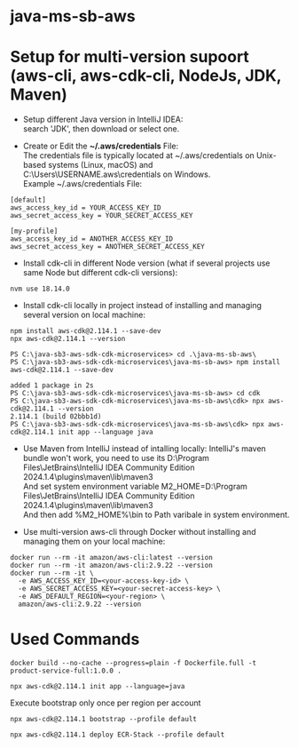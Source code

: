 # java-ms-sb-aws

# Setup for multi-version supoort (aws-cli, aws-cdk-cli, NodeJs, JDK, Maven)
- Setup different Java version in IntelliJ IDEA:  
search 'JDK', then download or select one.  

- Create or Edit the **~/.aws/credentials** File:  
The credentials file is typically located at ~/.aws/credentials on Unix-based systems (Linux, macOS) and C:\Users\USERNAME\.aws\credentials on Windows.  
Example ~/.aws/credentials File:
```
[default]
aws_access_key_id = YOUR_ACCESS_KEY_ID
aws_secret_access_key = YOUR_SECRET_ACCESS_KEY

[my-profile]
aws_access_key_id = ANOTHER_ACCESS_KEY_ID
aws_secret_access_key = ANOTHER_SECRET_ACCESS_KEY
```

- Install cdk-cli in different Node version (what if several projects use same Node but different cdk-cli versions):  
```
nvm use 18.14.0
```

- Install cdk-cli locally in project instead of installing and managing several version on local machine:  
```
npm install aws-cdk@2.114.1 --save-dev  
npx aws-cdk@2.114.1 --version
```

```
PS C:\java-sb3-aws-sdk-cdk-microservices> cd .\java-ms-sb-aws\
PS C:\java-sb3-aws-sdk-cdk-microservices\java-ms-sb-aws> npm install aws-cdk@2.114.1 --save-dev

added 1 package in 2s
PS C:\java-sb3-aws-sdk-cdk-microservices\java-ms-sb-aws> cd cdk
PS C:\java-sb3-aws-sdk-cdk-microservices\java-ms-sb-aws\cdk> npx aws-cdk@2.114.1 --version
2.114.1 (build 02bbb1d)
PS C:\java-sb3-aws-sdk-cdk-microservices\java-ms-sb-aws\cdk> npx aws-cdk@2.114.1 init app --language java
```
- Use Maven from IntelliJ instead of intalling locally:
IntelliJ's maven bundle won't work, you need to use its D:\Program Files\JetBrains\IntelliJ IDEA Community Edition 2024.1.4\plugins\maven\lib\maven3  
And set system environment variable M2_HOME=D:\Program Files\JetBrains\IntelliJ IDEA Community Edition 2024.1.4\plugins\maven\lib\maven3  
And then add %M2_HOME%\bin to Path varibale in system environment.  

- Use multi-version aws-cli through Docker without installing and managing them on your local machine:  
```
docker run --rm -it amazon/aws-cli:latest --version  
docker run --rm -it amazon/aws-cli:2.9.22 --version  
docker run --rm -it \
  -e AWS_ACCESS_KEY_ID=<your-access-key-id> \
  -e AWS_SECRET_ACCESS_KEY=<your-secret-access-key> \
  -e AWS_DEFAULT_REGION=<your-region> \
  amazon/aws-cli:2.9.22 --version  
```


# Used Commands
```
docker build --no-cache --progress=plain -f Dockerfile.full -t product-service-full:1.0.0 .
```

```
npx aws-cdk@2.114.1 init app --language=java
```

Execute bootstrap only once per region per account
```
npx aws-cdk@2.114.1 bootstrap --profile default
```
```
npx aws-cdk@2.114.1 deploy ECR-Stack --profile default
```
